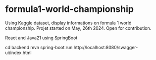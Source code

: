 # formula1-world-championship
Using Kaggle dataset, display informations on formula 1 world championship. Projet started on May, 26th 2024.
Open for contribution.

React and Java21 using SpringBoot

cd backend
mvn spring-boot:run
http://localhost:8080/swagger-ui/index.html